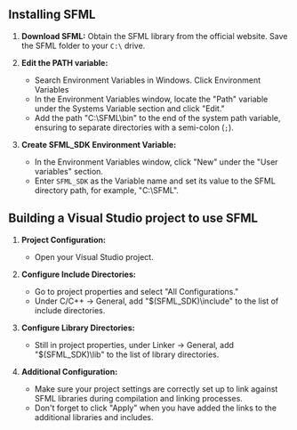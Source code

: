 ## Installing SFML

1. **Download SFML:** Obtain the SFML library from the official website. Save the SFML folder to your `C:\` drive.

2. **Edit the PATH variable:**
    - Search Environment Variables in Windows. Click Environment Variables
    - In the Environment Variables window, locate the "Path" variable under the Systems Variable section and click "Edit."
    - Add the path "C:\SFML\bin" to the end of the system path variable, ensuring to separate directories with a semi-colon (`;`).

3. **Create SFML_SDK Environment Variable:**
    - In the Environment Variables window, click "New" under the "User variables" section.
    - Enter `SFML_SDK` as the Variable name and set its value to the SFML directory path, for example, "C:\SFML\".

## Building a Visual Studio project to use SFML

1. **Project Configuration:**
    - Open your Visual Studio project.

2. **Configure Include Directories:**
    - Go to project properties and select "All Configurations."
    - Under C/C++ -> General, add "$(SFML_SDK)\include" to the list of include directories.

3. **Configure Library Directories:**
    - Still in project properties, under Linker -> General, add "$(SFML_SDK)\lib" to the list of library directories.

4. **Additional Configuration:**
    - Make sure your project settings are correctly set up to link against SFML libraries during compilation and linking processes.
    - Don't forget to click "Apply" when you have added the links to the additional libraries and includes.
